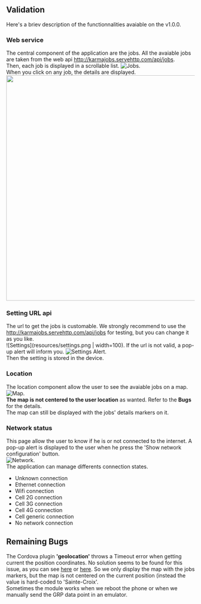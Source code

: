## Validation
Here's a briev description of the functionnalities avaiable on the v1.0.0.

### Web service
The central component of the application are the jobs. All the avaiable jobs are taken from the web api http://karmajobs.servehttp.com/api/jobs.  
Then, each job is displayed in a scrollable list. 
![Jobs](resources/job_list.png).  
When you click on any job, the details are displayed.
<img src="resources/job_details.png" width="600" />

### Setting URL api
The url to get the jobs is customable. We strongly recommend to use the http://karmajobs.servehttp.com/api/jobs for testing, but you can change it as you like.  
![Settings](resources/settings.png | width=100).
If the url is not valid, a pop-up alert will inform you.
![Settings Alert](resources/settings_alert.png).  
Then the setting is stored in the device.

### Location
The location component allow the user to see the avaiable jobs on a map.  
![Map](resources/maps.png).  
**The map is not centered to the user location** as wanted. Refer to the **Bugs** for the details.  
The map can still be displayed with the jobs' details markers on it.

### Network status
This page allow the user to know if he is or not connected to the internet.
A pop-up alert is displayed to the user when he press the 'Show network configuration' button.  
![Network](resources/network.png).  
The application can manage differents connection states.
- Unknown connection
- Ethernet connection
- Wifi connection
- Cell 2G connection
- Cell 3G connection
- Cell 4G connection
- Cell generic connection
- No network connection

## Remaining Bugs
The Cordova plugin **'geolocation'** throws a Timeout error when getting current the position coordinates.
No solution seems to be found for this issue, as you can see [here](https://stackoverflow.com/questions/29411697/timeout-about-geolocation-always-reached-when-position-mode-is-set-to-device-on) or [here](https://github.com/ionic-team/ng-cordova/issues/743).
So we only display the map with the jobs markers, but the map is not centered on the current position (instead the value is hard-coded to 'Sainte-Croix'.  
Sometimes the module works when we reboot the phone or when we manually send the GRP data point in an emulator.

